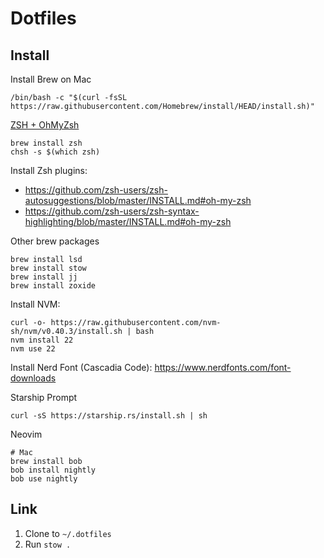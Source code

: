 # Dotfiles

## Install

Install Brew on Mac
```
/bin/bash -c "$(curl -fsSL https://raw.githubusercontent.com/Homebrew/install/HEAD/install.sh)"
```

[ZSH + OhMyZsh](https://github.com/ohmyzsh/ohmyzsh/wiki/Installing-ZSH)
```
brew install zsh
chsh -s $(which zsh)
```
Install Zsh plugins:
* https://github.com/zsh-users/zsh-autosuggestions/blob/master/INSTALL.md#oh-my-zsh
* https://github.com/zsh-users/zsh-syntax-highlighting/blob/master/INSTALL.md#oh-my-zsh

Other brew packages
```
brew install lsd
brew install stow
brew install jj
brew install zoxide
```

Install NVM:
```
curl -o- https://raw.githubusercontent.com/nvm-sh/nvm/v0.40.3/install.sh | bash
nvm install 22
nvm use 22
```

Install Nerd Font (Cascadia Code): https://www.nerdfonts.com/font-downloads

Starship Prompt
```
curl -sS https://starship.rs/install.sh | sh
```

Neovim
```
# Mac
brew install bob
bob install nightly
bob use nightly
```

## Link

1. Clone to `~/.dotfiles`
2. Run `stow .`
